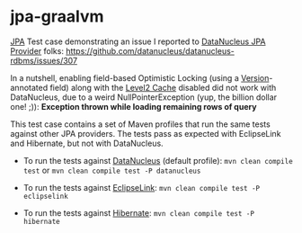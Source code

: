 jpa-graalvm
===========

[JPA](https://en.wikipedia.org/wiki/Java_Persistence_API) Test case demonstrating an issue I reported to [DataNucleus JPA Provider](http://datanucleus.org) folks: https://github.com/datanucleus/datanucleus-rdbms/issues/307

In a nutshell, enabling field-based Optimistic Locking (using a [Version](https://docs.oracle.com/javaee/7/api/javax/persistence/Version.html)-annotated field) along with the [Level2 Cache](http://www.datanucleus.org/products/accessplatform/jpa/persistence.html#cache_level2) disabled did not work with DataNucleus, due to a weird NullPointerException (yup, the billion dollar one! ;)): **Exception thrown while loading remaining rows of query**

This test case contains a set of Maven profiles that run the same tests against other JPA providers. The tests pass as expected with EclipseLink and Hibernate, but not with DataNucleus.

- To run the tests against [DataNucleus](http://datanucleus.org) (default profile): `mvn clean compile test` or `mvn clean compile test -P datanucleus`

- To run the tests against [EclipseLink](http://www.eclipse.org/eclipselink/): `mvn clean compile test -P eclipselink`

- To run the tests against [Hibernate](http://hibernate.org): `mvn clean compile test -P hibernate`

